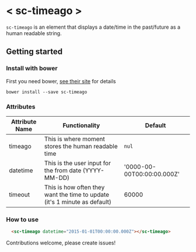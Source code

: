 # < sc-timeago >

`sc-timeago` is an element that displays a date/time in the past/future as a human readable string.

## Getting started

### Install with bower

First you need bower, [see their site](http://bower.io/) for details 

```
bower install --save sc-timeago
```

### Attributes

| Attribute Name | Functionality  | Default |
|----------------|-------------|-------------|
| timeago | This is where moment stores the human readable time | `nul` |
| datetime | This is the user input for the from date (YYYY-MM-DD) | '0000-00-00T00:00:00.000Z' |
| timeout | This is how often they want the time to update (it's 1 minute as default) | 60000 |

### How to use

```html
  <sc-timeago datetime="2015-01-01T00:00:00.000Z"></sc-timeago>
```

Contributions welcome, please create issues!
